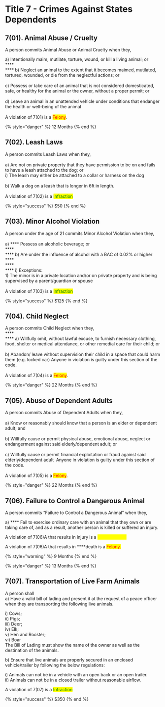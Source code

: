 # Title 7 - Crimes Against States Dependents

## **7(01).‌ ‌Animal‌ ‌Abuse‌ ‌/‌ ‌Cruelty‌ ‌**

A‌ ‌person‌ ‌commits‌ ‌Animal‌ ‌Abuse‌ ‌or‌ ‌Animal‌ ‌Cruelty‌ ‌when‌ ‌they,‌ ‌

&#x20;    a) Intentionally‌ ‌maim,‌ ‌mutilate,‌ ‌torture,‌ ‌wound,‌ ‌or‌ ‌kill‌ ‌a‌ ‌living‌ ‌animal;‌ ‌or‌ **‌**\
****\
&#x20;  ****   b) Neglect‌ ‌an‌ ‌animal‌ ‌to‌ ‌the‌ ‌extent‌ ‌that‌ ‌it‌ ‌becomes‌ ‌maimed,‌ ‌mutilated,‌ ‌tortured,‌ ‌wounded,‌ ‌or‌ ‌die‌ ‌from‌ ‌the‌ ‌neglectful‌ ‌actions;‌ ‌or‌ ‌\
\
&#x20;    c) Possess‌‌ ‌or‌ ‌take‌ ‌care‌ ‌of‌ ‌an‌ ‌animal‌ ‌that‌ ‌is‌ ‌not‌ ‌considered‌ ‌domesticated,‌ ‌safe,‌ ‌or‌ ‌healthy‌ ‌for‌ ‌the‌ ‌animal‌ ‌or‌ ‌the‌ ‌owner,‌ ‌without‌ ‌a‌ ‌proper‌ ‌permit;‌ ‌or‌ ‌\
\
&#x20;    d) Leave‌ ‌an‌ ‌animal‌ ‌in‌ ‌an‌ ‌unattended‌ ‌‌vehicle‌‌ ‌under‌ ‌conditions‌ ‌that‌ ‌endanger‌ ‌the‌ ‌health‌ ‌or‌ ‌well-being‌ ‌of‌ ‌the‌ ‌animal‌ ‌\
\
&#x20;    A violation of 7(01) is a ‌<mark style="color:red;">Felony‌</mark>.‌&#x20;

{%  style="danger" %}
12 Months
{% end %}

## **7(02).‌ ‌Leash‌ ‌Laws‌ ‌**

A‌ ‌person‌ ‌commits‌ ‌Leash‌ ‌Laws‌ ‌when‌ ‌they,‌ ‌\
\
&#x20;    a) Are‌ ‌not‌ ‌on‌ ‌private‌ ‌‌property‌‌ ‌that‌ ‌they‌ ‌have‌ ‌permission‌ ‌to‌ ‌be‌ ‌on‌ ‌and‌ ‌fails‌ ‌to‌ ‌have‌ ‌a‌ ‌leash‌ ‌attached‌ ‌to‌ ‌the‌ ‌dog;‌ ‌or‌ ‌\
&#x20;       i) The‌ ‌leash‌ ‌may‌ ‌either‌ ‌be‌ ‌attached‌ ‌to‌ ‌a‌ ‌collar‌ ‌or‌ ‌harness‌ ‌on‌ ‌the‌ ‌dog‌ ‌\
\
&#x20;    b) Walk‌ ‌a‌ ‌dog‌ ‌on‌ ‌a‌ ‌leash‌ ‌that‌ ‌is‌ ‌longer‌ ‌in‌ ‌6ft‌ ‌in‌ ‌length.‌ ‌\
\
&#x20;    A violation of 7(02) is a <mark style="color:green;">Infraction</mark>

{%  style="success" %}
$50
{% end %}

## **7(03).‌ ‌Minor‌ ‌Alcohol‌ ‌Violation‌ ‌**

A‌ ‌person‌ ‌under‌ ‌the‌ ‌age‌ ‌of‌ ‌21‌ ‌commits‌ ‌Minor‌ ‌Alcohol‌ ‌Violation‌ ‌when‌ ‌they,‌ ‌\
\
&#x20;    a) **** Possess‌‌ ‌an‌ ‌alcoholic‌ ‌beverage;‌ ‌or‌ **‌** \
****\
****     b) Are‌ ‌under‌ ‌the‌ ‌influence‌ ‌of‌ ‌alcohol‌ ‌with‌ ‌a‌ ‌BAC‌ ‌of‌ ‌0.02%‌ ‌or‌ ‌higher‌ **** \
****\
&#x20;        ****         i) Exceptions:\
&#x20;         1\) The‌ ‌minor‌ ‌is‌ ‌in‌ ‌a‌ ‌private‌ ‌location‌ ‌and/or‌ ‌on‌ ‌private‌ ‌‌property‌‌ ‌and‌ ‌is‌ ‌being‌ ‌supervised‌ ‌by‌ ‌a‌ ‌parent/guardian‌ ‌or‌ ‌spouse‌\
\
&#x20;     A violation of 7(03) is a <mark style="color:green;">Infraction</mark>

{%  style="success" %}
$125
{% end %}

## **7(04).‌ ‌Child‌ ‌Neglect‌ ‌**

A‌ ‌person‌ ‌commits‌ ‌Child‌ ‌Neglect‌ ‌when‌ ‌they,‌ **‌**\
****\
&#x20;    ****     a) Willfully‌ ‌omit,‌ ‌without‌ ‌lawful‌ ‌excuse,‌ ‌to‌ ‌furnish‌ ‌necessary‌ ‌clothing,‌ ‌food,‌ ‌shelter‌ ‌or‌ ‌medical‌ ‌attendance,‌ ‌or‌ ‌other‌ ‌remedial‌ ‌care‌ ‌for‌ ‌their‌ ‌child;‌ ‌or‌\
\
&#x20;   b) Abandon/‌ ‌leave‌ ‌without‌ ‌supervision‌ ‌their‌ ‌child‌ ‌in‌ ‌a‌ ‌space‌ ‌that‌ ‌could‌ ‌harm‌ ‌them‌ ‌(e.g.‌ ‌locked‌ ‌car)‌ ‌Anyone‌ ‌in‌ ‌violation‌ ‌is‌ ‌guilty‌ ‌under‌ ‌this‌ ‌section‌ ‌of‌ ‌the‌ ‌code.‌ ‌\
\
&#x20; A violation of 7(04) is a <mark style="color:red;">Felony‌</mark>.‌&#x20;

{%  style="danger" %}
22 Months
{% end %}

## **7(05).‌ ‌Abuse‌ ‌of‌ ‌Dependent‌ ‌Adults‌ ‌**

A‌ ‌person‌ ‌commits‌ ‌Abuse‌ ‌of‌ ‌Dependent‌ ‌Adults‌ ‌when‌ ‌they,‌ ‌\
\
&#x20;    a) Know‌ ‌or‌ ‌reasonably‌ ‌should‌ ‌know‌ ‌that‌ ‌a‌ ‌person‌ ‌is‌ ‌an‌ ‌elder‌ ‌or‌ ‌dependent‌ ‌adult;‌ ‌and‌ ‌ ‌\
\
&#x20;    b) Willfully‌ ‌cause‌ ‌or‌ ‌permit‌ ‌physical‌ ‌abuse,‌ ‌emotional‌ ‌abuse,‌ ‌neglect‌ ‌or‌ ‌endangerment‌ ‌against‌ ‌said‌ ‌elderly/dependent‌ ‌adult;‌ ‌or‌ ‌\
\
&#x20;    c) Willfully‌ ‌cause‌ ‌or‌ ‌permit‌ ‌financial‌ ‌exploitation‌ ‌or‌ ‌fraud‌ ‌against‌ ‌said‌ ‌elderly/dependent‌ ‌adult‌ ‌ Anyone‌ ‌in‌ ‌violation‌ ‌is‌ ‌guilty‌ ‌under‌ ‌this‌ ‌section‌ ‌of‌ ‌the‌ ‌code.‌\
\
&#x20; A violation of 7(05) is a <mark style="color:red;">Felony‌</mark>.‌&#x20;

{%  style="danger" %}
22 Months
{% end %}

## **7(06).‌ ‌Failure‌ ‌to‌ ‌Control‌ ‌a‌ ‌Dangerous‌ ‌Animal‌ ‌**

A‌ ‌person‌ ‌commits‌ ‌“Failure‌ ‌to‌ ‌Control‌ ‌a‌ ‌Dangerous‌ ‌Animal”‌ ‌when‌ ‌they,‌ ‌

&#x20;    a) **** Fail‌ ‌to‌ ‌exercise‌ ‌ordinary‌ ‌care‌ ‌with‌ ‌an‌ ‌animal‌ ‌that‌ ‌they‌ ‌own‌ ‌or‌ ‌are‌ ‌taking‌ ‌care‌ ‌of,‌ ‌and‌ ‌as‌ ‌a‌ ‌result,‌ ‌another‌ ‌person‌ ‌is‌ ‌killed‌ ‌or‌ ‌suffered‌ ‌an‌ ‌injury.‌ ‌

A‌ ‌violation‌ ‌of‌ ‌7(06)A‌ ‌that‌ ‌results‌ ‌in‌ ‌injury‌ ‌is‌ ‌a‌ ‌‌<mark style="color:yellow;">Misdemeanor‌‌.</mark>&#x20;

A‌ ‌violation‌ ‌of‌ ‌7(06)A‌ ‌that‌ ‌results‌ ‌in‌ **‌**death‌ ‌is‌ ‌a‌ ‌‌<mark style="color:red;">Felony‌.</mark>

{%  style="warning" %}
9 Months
{% end %}

{%  style="danger" %}
13 Months
{% end %}

## **7(07).‌ ‌Transportation‌ ‌of‌ ‌Live‌ ‌Farm‌ ‌Animals‌ ‌**

A‌ ‌person‌ ‌shall‌ ‌\
&#x20;    a) Have‌ ‌a‌ ‌valid‌ ‌bill‌ ‌of‌ ‌lading‌ ‌and‌ ‌present‌ ‌it‌ ‌at‌ ‌the‌ ‌request‌ ‌of‌ ‌a‌ ‌peace‌ ‌officer‌ ‌when‌ ‌they‌ ‌are‌ ‌transporting‌ ‌the‌ ‌following‌ ‌live‌ ‌animals.‌ ‌

&#x20;         i) Cows;\
&#x20;        ii) Pigs;\
&#x20;       iii) Deer; ‌\
&#x20;       iv) Elk;\
&#x20;        v) Hen and Rooster; ‌\
&#x20;       vi) Boar\
The‌ ‌Bill‌ ‌of‌ ‌Lading‌ ‌must‌ ‌show‌ ‌the‌ ‌name‌ ‌of‌ ‌the‌ ‌owner‌ ‌as‌ ‌well‌ ‌as‌ ‌the‌ ‌destination‌ ‌of‌ ‌the‌ ‌animals.‌

&#x20;    b) Ensure‌ ‌that‌ ‌live‌ ‌animals‌ ‌are‌ ‌properly‌ ‌secured‌ ‌in‌ ‌an‌ ‌enclosed‌ ‌vehicle/trailer‌ ‌by‌ ‌following‌ ‌the‌ ‌below‌ ‌regulations:‌ ‌

&#x20;         i) Animals‌ ‌can‌ ‌not‌ ‌be‌ ‌in‌ ‌a‌ ‌vehicle‌ ‌with‌ ‌an‌ ‌open‌ ‌back‌ ‌or‌ ‌an‌ ‌open‌ ‌trailer.‌ ‌\
&#x20;        ii) Animals‌ ‌can‌ ‌not‌ ‌be‌ ‌in‌ ‌a‌ ‌closed‌ ‌trailer‌ ‌without‌ ‌reasonable‌ ‌airflow.‌ ‌

&#x20;     A violation of 7(07) is a <mark style="color:green;">Infraction</mark>

{%  style="success" %}
$350
{% end %}

